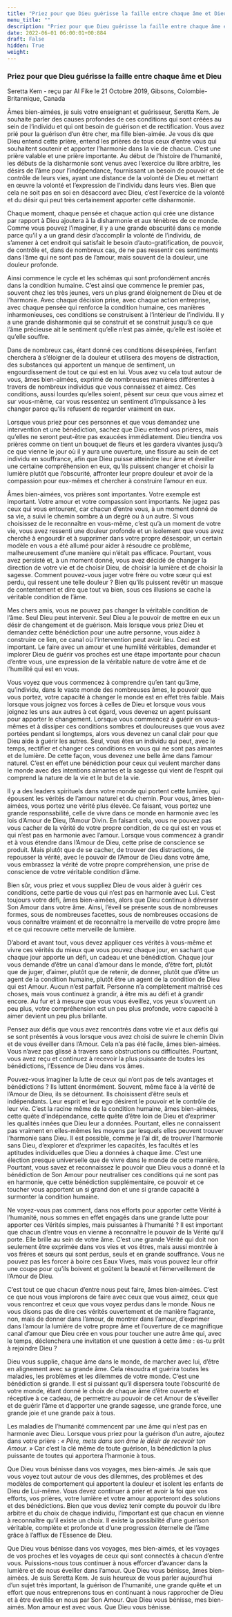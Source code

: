 ```yaml
---
title: "Priez pour que Dieu guérisse la faille entre chaque âme et Dieu"
menu_title: ""
description: "Priez pour que Dieu guérisse la faille entre chaque âme et Dieu"
date: 2022-06-01 06:00:01+00:884
draft: False
hidden: True
weight:
---
```

### Priez pour que Dieu guérisse la faille entre chaque âme et Dieu

Seretta Kem - reçu par Al Fike le 21 Octobre 2019, Gibsons, Colombie-Britannique, Canada

Âmes bien-aimées, je suis votre enseignant et guérisseur, Seretta Kem. Je souhaite parler des causes profondes de ces conditions qui sont créées au sein de l’individu et qui ont besoin de guérison et de rectification. Vous avez prié pour la guérison d’un être cher, ma fille bien-aimée. Je vous dis que Dieu entend cette prière, entend les prières de tous ceux d’entre vous qui souhaitent soutenir et apporter l’harmonie dans la vie de chacun. C’est une prière valable et une prière importante. Au début de l’histoire de l’humanité, les débuts de la disharmonie sont venus avec l’exercice du libre arbitre, les désirs de l’âme pour l’indépendance, fournissant un besoin de pouvoir et de contrôle de leurs vies, ayant une distance de la volonté de Dieu et mettant en œuvre la volonté et l’expression de l’individu dans leurs vies. Bien que cela ne soit pas en soi en désaccord avec Dieu, c’est l’exercice de la volonté et du désir qui peut très certainement apporter cette disharmonie.

Chaque moment, chaque pensée et chaque action qui crée une distance par rapport à Dieu ajoutera à la disharmonie et aux ténèbres de ce monde. Comme vous pouvez l’imaginer, il y a une grande obscurité dans ce monde parce qu’il y a un grand désir d’accomplir la volonté de l’individu, de s’amener à cet endroit qui satisfait le besoin d’auto-gratification, de pouvoir, de contrôle et, dans de nombreux cas, de ne pas ressentir ces sentiments dans l’âme qui ne sont pas de l’amour, mais souvent de la douleur, une douleur profonde.

Ainsi commence le cycle et les schémas qui sont profondément ancrés dans la condition humaine. C’est ainsi que commence le premier pas, souvent chez les très jeunes, vers un plus grand éloignement de Dieu et de l’harmonie. Avec chaque décision prise, avec chaque action entreprise, avec chaque pensée qui renforce la condition humaine, ces manières inharmonieuses, ces conditions se construisent à l’intérieur de l’individu. Il y a une grande disharmonie qui se construit et se construit jusqu’à ce que l’âme précieuse ait le sentiment qu’elle n’est pas aimée, qu’elle est isolée et qu’elle souffre.

Dans de nombreux cas, étant donné ces conditions désespérées, l’enfant cherchera à s’éloigner de la douleur et utilisera des moyens de distraction, des substances qui apportent un manque de sentiment, un engourdissement de tout ce qui est en lui. Vous avez vu cela tout autour de vous, âmes bien-aimées, exprimé de nombreuses manières différentes à travers de nombreux individus que vous connaissez et aimez. Ces conditions, aussi lourdes qu’elles soient, pèsent sur ceux que vous aimez et sur vous-même, car vous ressentez un sentiment d’impuissance à les changer parce qu’ils refusent de regarder vraiment en eux.

Lorsque vous priez pour ces personnes et que vous demandez une intervention et une bénédiction, sachez que Dieu entend vos prières, mais qu’elles ne seront peut-être pas exaucées immédiatement. Dieu tiendra vos prières comme on tient un bouquet de fleurs et les gardera vivantes jusqu’à ce que vienne le jour où il y aura une ouverture, une fissure au sein de cet individu en souffrance, afin que Dieu puisse atteindre leur âme et éveiller une certaine compréhension en eux, qu’ils puissent changer et choisir la lumière plutôt que l’obscurité, affronter leur propre douleur et avoir de la compassion pour eux-mêmes et chercher à construire l’amour en eux.

Âmes bien-aimées, vos prières sont importantes. Votre exemple est important. Votre amour et votre compassion sont importants. Ne jugez pas ceux qui vous entourent, car chacun d’entre vous, à un moment donné de sa vie, a suivi le chemin sombre à un degré ou à un autre. Si vous choisissez de le reconnaître en vous-même, c’est qu’à un moment de votre vie, vous avez ressenti une douleur profonde et un isolement que vous avez cherché à engourdir et à supprimer dans votre propre désespoir, un certain modèle en vous a été allumé pour aider à résoudre ce problème, malheureusement d’une manière qui n’était pas efficace. Pourtant, vous avez persisté et, à un moment donné, vous avez décidé de changer la direction de votre vie et de choisir Dieu, de choisir la lumière et de choisir la sagesse. Comment pouvez-vous juger votre frère ou votre sœur qui est perdu, qui ressent une telle douleur ? Bien qu’ils puissent revêtir un masque de contentement et dire que tout va bien, sous ces illusions se cache la véritable condition de l’âme.

Mes chers amis, vous ne pouvez pas changer la véritable condition de l’âme. Seul Dieu peut intervenir. Seul Dieu a le pouvoir de mettre en eux un désir de changement et de guérison. Mais lorsque vous priez Dieu et demandez cette bénédiction pour une autre personne, vous aidez à construire ce lien, ce canal où l’intervention peut avoir lieu. Ceci est important. Le faire avec un amour et une humilité véritables, demander et implorer Dieu de guérir vos proches est une étape importante pour chacun d’entre vous, une expression de la véritable nature de votre âme et de l’humilité qui est en vous.

Vous voyez que vous commencez à comprendre qu’en tant qu’âme, qu’individu, dans le vaste monde des nombreuses âmes, le pouvoir que vous portez, votre capacité à changer le monde est en effet très faible. Mais lorsque vous joignez vos forces à celles de Dieu et lorsque vous vous joignez les uns aux autres à cet égard, vous devenez un agent puissant pour apporter le changement. Lorsque vous commencez à guérir en vous-mêmes et à dissiper ces conditions sombres et douloureuses que vous avez portées pendant si longtemps, alors vous devenez un canal clair pour que Dieu aide à guérir les autres. Seul, vous êtes un individu qui peut, avec le temps, rectifier et changer ces conditions en vous qui ne sont pas aimantes et de lumière. De cette façon, vous devenez une belle âme dans l’amour naturel. C’est en effet une bénédiction pour ceux qui veulent marcher dans le monde avec des intentions aimantes et la sagesse qui vient de l’esprit qui comprend la nature de la vie et le but de la vie.

Il y a des leaders spirituels dans votre monde qui portent cette lumière, qui épousent les vérités de l’amour naturel et du chemin. Pour vous, âmes bien-aimées, vous portez une vérité plus élevée. Ce faisant, vous portez une grande responsabilité, celle de vivre dans ce monde en harmonie avec les lois d’Amour de Dieu, l’Amour Divin. En faisant cela, vous ne pouvez pas vous cacher de la vérité de votre propre condition, de ce qui est en vous et qui n’est pas en harmonie avec l’amour. Lorsque vous commencez à grandir et à vous étendre dans l’Amour de Dieu, cette prise de conscience se produit. Mais plutôt que de se cacher, de trouver des distractions, de repousser la vérité, avec le pouvoir de l’Amour de Dieu dans votre âme, vous embrassez la vérité de votre propre compréhension, une prise de conscience de votre véritable condition d’âme.

Bien sûr, vous priez et vous suppliez Dieu de vous aider à guérir ces conditions, cette partie de vous qui n’est pas en harmonie avec Lui. C’est toujours votre défi, âmes bien-aimées, alors que Dieu continue à déverser Son Amour dans votre âme. Ainsi, l’éveil se présente sous de nombreuses formes, sous de nombreuses facettes, sous de nombreuses occasions de vous connaître vraiment et de reconnaître la merveille de votre propre âme et ce qui recouvre cette merveille de lumière.

D’abord et avant tout, vous devez appliquer ces vérités à vous-même et vivre ces vérités du mieux que vous pouvez chaque jour, en sachant que chaque jour apporte un défi, un cadeau et une bénédiction. Chaque jour vous demande d’être un canal d’amour dans le monde, d’être fort, plutôt que de juger, d’aimer, plutôt que de retenir, de donner, plutôt que d’être un agent de la condition humaine, plutôt être un agent de la condition de Dieu qui est Amour. Aucun n’est parfait. Personne n’a complètement maîtrisé ces choses, mais vous continuez à grandir, à être mis au défi et à grandir encore. Au fur et à mesure que vous vous éveillez, vos yeux s’ouvrent un peu plus, votre compréhension est un peu plus profonde, votre capacité à aimer devient un peu plus brillante.

Pensez aux défis que vous avez rencontrés dans votre vie et aux défis qui se sont présentés à vous lorsque vous avez choisi de suivre le chemin Divin et de vous éveiller dans l’Amour. Cela n’a pas été facile, âmes bien-aimées. Vous n’avez pas glissé à travers sans obstructions ou difficultés. Pourtant, vous avez reçu et continuez à recevoir la plus puissante de toutes les bénédictions, l’Essence de Dieu dans vos âmes.

Pouvez-vous imaginer la lutte de ceux qui n’ont pas de tels avantages et bénédictions ? Ils luttent énormément. Souvent, même face à la vérité de l’Amour de Dieu, ils se détournent. Ils choisissent d’être seuls et indépendants. Leur esprit et leur ego désirent le pouvoir et le contrôle de leur vie. C’est la racine même de la condition humaine, âmes bien-aimées, cette quête d’indépendance, cette quête d’être loin de Dieu et d’exprimer les qualités innées que Dieu leur a données. Pourtant, elles ne connaissent pas vraiment en elles-mêmes les moyens par lesquels elles peuvent trouver l’harmonie sans Dieu. Il est possible, comme je l’ai dit, de trouver l’harmonie sans Dieu, d’explorer et d’exprimer les capacités, les facultés et les aptitudes individuelles que Dieu a données à chaque âme. C’est une élection presque universelle que de vivre dans le monde de cette manière. Pourtant, vous savez et reconnaissez le pouvoir que Dieu vous a donné et la bénédiction de Son Amour pour neutraliser ces conditions qui ne sont pas en harmonie, que cette bénédiction supplémentaire, ce pouvoir et ce toucher vous apportent un si grand don et une si grande capacité à surmonter la condition humaine.

Ne voyez-vous pas comment, dans nos efforts pour apporter cette Vérité à l’humanité, nous sommes en effet engagés dans une grande lutte pour apporter ces Vérités simples, mais puissantes à l’humanité ? Il est important que chacun d’entre vous en vienne à reconnaître le pouvoir de la Vérité qu’il porte. Elle brille au sein de votre âme. C’est une grande Vérité qui doit non seulement être exprimée dans vos vies et vos êtres, mais aussi montrée à vos frères et sœurs qui sont perdus, seuls et en grande souffrance. Vous ne pouvez pas les forcer à boire ces Eaux Vives, mais vous pouvez leur offrir une coupe pour qu’ils boivent et goûtent la beauté et l’émerveillement de l’Amour de Dieu.

C’est tout ce que chacun d’entre nous peut faire, âmes bien-aimées. C’est ce que nous vous implorons de faire avec ceux que vous aimez, ceux que vous rencontrez et ceux que vous voyez perdus dans le monde. Nous ne vous disons pas de dire ces vérités ouvertement et de manière flagrante, non, mais de donner dans l’amour, de montrer dans l’amour, d’exprimer dans l’amour la lumière de votre propre âme et l’ouverture de ce magnifique canal d’amour que Dieu crée en vous pour toucher une autre âme qui, avec le temps, déclenchera une invitation et une question à cette âme : es-tu prêt à rejoindre Dieu ?

Dieu vous supplie, chaque âme dans le monde, de marcher avec lui, d’être en alignement avec sa grande âme. Cela résoudra et guérira toutes les maladies, les problèmes et les dilemmes de votre monde. C’est une bénédiction si grande. Il est si puissant qu’il dispersera toute l’obscurité de votre monde, étant donné le choix de chaque âme d’être ouverte et réceptive à ce cadeau, de permettre au pouvoir de cet Amour de s’éveiller et de guérir l’âme et d’apporter une grande sagesse, une grande force, une grande joie et une grande paix à tous.

Les maladies de l’humanité commencent par une âme qui n’est pas en harmonie avec Dieu. Lorsque vous priez pour la guérison d’un autre, ajoutez dans votre prière : *« Père, mets dans son âme le désir de recevoir ton Amour. »* Car c’est la clé même de toute guérison, la bénédiction la plus puissante de toutes qui apportera l’harmonie à tous.

Que Dieu vous bénisse dans vos voyages, mes bien-aimés. Je sais que vous voyez tout autour de vous des dilemmes, des problèmes et des modèles de comportement qui apportent la douleur et isolent les enfants de Dieu de Lui-même. Vous devez continuer à prier et avoir la foi que vos efforts, vos prières, votre lumière et votre amour apporteront des solutions et des bénédictions. Bien que vous deviez tenir compte du pouvoir du libre arbitre et du choix de chaque individu, l’important est que chacun en vienne à reconnaître qu’il existe un choix. Il existe la possibilité d’une guérison véritable, complète et profonde et d’une progression éternelle de l’âme grâce à l’afflux de l’Essence de Dieu.

Que Dieu vous bénisse dans vos voyages, mes bien-aimés, et les voyages de vos proches et les voyages de ceux qui sont connectés à chacun d’entre vous. Puissions-nous tous continuer à nous efforcer d’avancer dans la lumière et de nous éveiller dans l’amour. Que Dieu vous bénisse, âmes bien-aimées. Je suis Seretta Kem. Je suis heureux de vous parler aujourd’hui d’un sujet très important, la guérison de l’humanité, une grande quête et un effort que nous entreprenons tous en continuant à nous rapprocher de Dieu et à être éveillés en nous par Son Amour. Que Dieu vous bénisse, mes bien-aimés. Mon amour est avec vous. Que Dieu vous bénisse.



